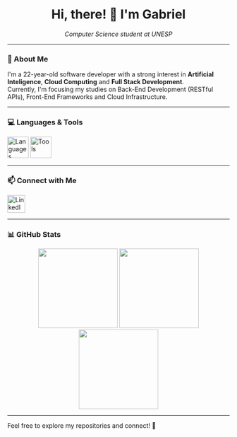 <h1 align="center">Hi, there! 👋 I'm Gabriel</h1>

<p align="center">
  <em>Computer Science student at UNESP</em><br/>
</p>

---

### 🧠 About Me

I'm a 22-year-old software developer with a strong interest in **Artificial Inteligence**, **Cloud Computing** and **Full Stack Development**.  
Currently, I'm focusing my studies on Back-End Development (RESTful APIs), Front-End Frameworks and Cloud Infrastructure.

---

### 💻 Languages & Tools

<div align="left">

  <!-- Linguagens / Frameworks -->
  <img src="https://skillicons.dev/icons?i=python,ts,java,cs,nodejs,react,nextjs" height="48" alt="Languages"/>
  
  <!-- Infra / Cloud -->
  <img src="https://skillicons.dev/icons?i=aws,docker,postgres,git,linux" height="48" alt="Tools"/>
  
</div>


---

### 📫 Connect with Me

<div align="left">
  <a href="https://www.linkedin.com/in/gcarucce10/" target="_blank">
    <img src="https://skillicons.dev/icons?i=linkedin" height="40" alt="LinkedIn"/>
  </a>
</div>

---

### 📊 GitHub Stats

<div align="center">
  
  <img src="https://github-readme-stats.vercel.app/api?username=gcarucce10&show_icons=true&theme=tokyonight&hide_border=true&border_radius=20&include_all_commits=true&count_private=true" height="180"/>
  
  <img src="https://github-readme-stats.vercel.app/api/top-langs/?username=gcarucce10&layout=compact&theme=tokyonight&hide_border=true&border_radius=20" height="180"/>
  
</div>

<div align="center">
  
  <img src="https://streak-stats.demolab.com?user=gcarucce10&theme=tokyonight&hide_border=true&border_radius=20" height="180"/>
  
</div>

---

Feel free to explore my repositories and connect! 🚀
